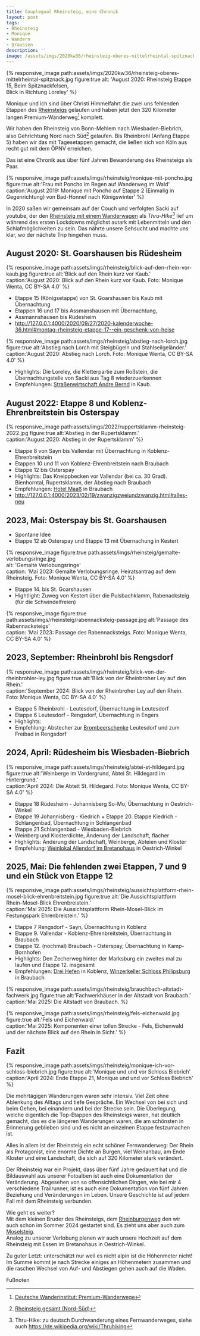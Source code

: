 ```yaml
---
title: Couplegoal Rheinsteig, eine Chronik
layout: post
tags:
- Rheinsteig
- Monique
- Wandern
- Draussen
description: ''
image: /assets/imgs/2020kw36/rheinsteig-oberes-mittelrheintal-spitznack.jpg
---
```

{% responsive_image path:assets/imgs/2020kw36/rheinsteig-oberes-mittelrheintal-spitznack.jpg
figure:true alt: 'August 2020: Rheinsteig Etappe 15, Beim Spitznackfelsen,             
Blick in Richtung Loreley' %}

Monique und ich sind über Christi Himmelfahrt die zwei uns fehlenden Etappen 
des [Rheinsteigs](/thema/rheinsteig/) gelaufen 
und haben jetzt den 320 Kilometer langen Premium-Wanderweg[^premium] komplett.

Wir haben den Rheinsteig von Bonn-Mehlem nach Wiesbaden-Biebrich, 
also Gehrichtung Nord nach Süd[^rns] gelaufen.
Bis Rheinbrohl (Anfang Etappe 5) haben wir das mit Tagesetappen gemacht, 
die ließen sich von Köln aus recht gut mit dem ÖPNV erreichen.

Das ist eine Chronik aus über fünf Jahren Bewanderung des Rheinsteigs als Paar.
<!--break-->

{% responsive_image path:assets/imgs/rheinsteig/monique-mit-poncho.jpg
figure:true alt:'Frau mit Poncho im Regen auf Wanderweg im Wald'
caption:'August 2019: Monique mit Poncho auf Etappe 2 (Einmalig in Gegenrichtung)
von Bad-Honnef nach Königswinter' %} 

In 2020 saßen wir gemeinsam auf der Couch und verfolgten Sacki auf youtube,
der den [Rheinsteig mit einem Wanderwagen](
https://www.youtube.com/watch?v=8epVsOrYHhc&list=PLiy-Kbpy168Ub_lkElGWevb431NbxZCkT)
als *Thru-Hike[^thru]* lief um während des ersten Lockdowns möglichst autark mit Lebenmitteln 
und den Schlafmöglichkeiten zu sein. 
Das nährte unsere Sehsucht und machte uns klar, wo der nächste Trip hingehen muss. 

## August 2020: St. Goarshausen bis Rüdesheim

{% responsive_image path:assets/imgs/rheinsteig/blick-auf-den-rhein-vor-kaub.jpg
figure:true alt:'Blick auf den Rhein kurz vor Kaub.'                
caption:'August 2020: Blick auf den Rhein kurz vor Kaub. 
Foto: Monique Wenta, CC BY-SA 4.0' %}                           


- Etappe 15 (Königsetappe) von St. Goarshausen bis Kaub mit Übernachtung
- Etappen 16 und 17 bis Assmanshausen mit Übernachtung, 
- Assmannshausen bis Rüdesheim
- <http://127.0.0.1:4000/2020/09/27/2020-kalenderwoche-36.html#montag-rheinsteig-etappe-17--ein-geschenk-von-heise>

{% responsive_image path:assets/imgs/rheinsteig/abstieg-nach-lorch.jpg
figure:true alt:'Abstieg nach Lorch mit Steigbügeln und Stahlseilgeländer.'                
caption:'August 2020: Abstieg nach Lorch. Foto: Monique Wenta, CC BY-SA 4.0' %}                           

- Highlights: Die Loreley, die Kletterpartie zum Roßstein,
die Übernachtungstelle von Sacki aus Tag 8 wiederzuerkennen
- Empfehlungen: [Straßenwirtschaft Andre Bernd](https://www.weingut-bernd.com/)
in Kaub.

## August 2022: Etappe 8 und Koblenz-Ehrenbreitstein bis Osterspay

{% responsive_image path:assets/imgs/2022/ruppertsklamm-rheinsteig-2022.jpg
figure:true alt:'Abstieg in der Rupertsklamm.'                
caption:'August 2020: Abstieg in der Rupertsklamm' %}                           

- Etappe 8 von Sayn bis Vallendar mit Übernachtung in Koblenz-Ehrenbreitstein
- Etappen 10 und 11 von Koblenz-Ehrenbreitstein nach Braubach
- Etappe 12 bis Osterspay 
- Highlights: Das Kneippbecken vor Vallendar (bei ca. 30 Grad). Bienhorntal, 
Rupertsklamm, der Abstieg nach Braubach
- Empfehlungen: [Hotel Maaß](https://www.hotelmaass.de/) in Braubach
- <http://127.0.0.1:4000/2023/02/19/zwanzigzweiundzwanzig.html#alles-neu>

## 2023, Mai: Osterspay bis St. Goarshausen

- Spontane Idee
- Etappe 12 ab Osterspay und Etappe 13 mit Übernachung in Kestert 

{% responsive_image figure:true path:assets/imgs/rheinsteig/gemalte-verlobungsringe.jpg                                       
alt: 'Gemalte Verlobungsringe'                                                  
caption: 'Mai 2023: Gemalte Verlobungsringe. Heiratsantrag auf dem Rheinsteig. 
Foto: Monique Wenta, CC BY-SA 4.0' %}

- Etappe 14. bis St. Goarshausen
- Hightlight: Zuweg von Kestert über die Pulsbachklamm, Rabenacksteig (für die Schwindelfreien)

{% responsive_image figure:true path:assets/imgs/rheinsteig/rabennacksteig-passage.jpg
alt:'Passage des Rabennacksteigs'                                                  
caption: 'Mai 2023: Passage des Rabennacksteigs. Foto: Monique Wenta, CC BY-SA 4.0' %}

## 2023, September: Rheinbrohl bis Rengsdorf

{% responsive_image path:assets/imgs/rheinsteig/blick-von-der-rheinbrohler-ley.jpg
figure:true alt:'Blick von der Rheinbroher Ley auf den Rhein.'                
caption:'September 2024: Blick von der Rheinbroher Ley auf den Rhein. 
Foto: Monique Wenta, CC BY-SA 4.0' %}                                           

- Etappe 5 Rheinbrohl - Leutesdorf, Übernachtung in Leutesdorf
- Etappe 6 Leutesdorf - Rengsdorf, Übernachtung in Engers
- Highlights: 
- Empfehlung: Abstecher zur [Brombeerschenke](https://www.brombeerschenke.de/) 
Leutesdorf und zum Freibad in Rengsdorf

## 2024, April: Rüdesheim bis Wiesbaden-Biebrich

{% responsive_image path:assets/imgs/rheinsteig/abtei-st-hildegard.jpg
figure:true alt:'Weinberge im Vordergrund, Abtei St. Hildegard im Hintergrund.'                
caption:'April 2024: Die Abteit St. Hildegard. Foto: Monique Wenta, CC BY-SA 4.0' %}                           

- Etappe 18 Rüdesheim - Johannisberg So-Mo, Übernachtung in Oestrich-Winkel 
- Etappe 19 Johannisberg - Kiedrich  + Etappe 20. Etappe Kiedrich - Schlangenbad, 
Übernachtung in Schlangenbad
- Etappe 21 Schlangenbad - Wiesbaden-Biebrich 
- Weinberg und Klosterdichte, Änderung der Landschaft, flacher
- Highlights: Änderung der Landschaft, Weinberge, Abteien und Kloster
- Empfehlung: [Weinlokal Allendorf im Bretanohaus](
https://allendorf.de/allendorf/brentanohaus/) in Oestrich-Winkel

## 2025, Mai: Die fehlenden zwei Etappen, 7 und 9 und ein Stück von Etappe 12

{% responsive_image 
path:assets/imgs/rheinsteig/aussichtsplattform-rhein-mosel-blick-ehrenbreitstein.jpg
figure:true alt:'Die Aussichtsplattform Rhein-Mosel-Blick Ehrenbreistein.'                
caption:'Mai 2025: Die Aussichtsplattform Rhein-Mosel-Blick im Festungspark Ehrenbreistein.' %}                           

- Etappe 7 Rengsdorf - Sayn, Übernachtung in Koblenz
- Etappe 9. Vallendar - Koblenz-Ehrenbreitstein, Übernachtung in Braubach
- Etappe 12. (nochmal) Braubach - Osterspay, Übernachtung in Kamp-Bornhofen
- Highlights: Den Zecherweg  hinter der Marksburg ein zweites mal zu laufen
und Etappe 12. insgesamt
- Empfehlungen: [Drei Hefen](https://www.dreihefen.de/) in Koblenz, 
[Winzerkeller Schloss Philipsburg](https://winzerkeller-philippsburg.de/) in Braubach

{% responsive_image path:assets/imgs/rheinsteig/brauchbach-altstadt-fachwerk.jpg
figure:true alt:'Fachwerkhäuser in der Altstadt von Braubach.'                
caption:'Mai 2025: Die Altstadt von Braubach. %}                           

{% responsive_image path:assets/imgs/rheinsteig/fels-eichenwald.jpg
figure:true alt:'Fels und Eichenwald.'                
caption:'Mai 2025: Komponenten einer tollen Strecke - 
Fels, Eichenwald und der nächste Blick auf den Rhein in Sicht.' %}                           

## Fazit

{% responsive_image path:assets/imgs/rheinsteig/monique-ich-vor-schloss-biebrich.jpg
figure:true alt:'Monique und und vor Schloss Biebrich'                
caption:'April 2024: Ende Etappe 21, Monique und und vor Schloss Biebrich' %}                           

Die mehrtägigen Wanderungen waren sehr intensiv.
Viel Zeit ohne Ablenkung des Alltags und tiefe Gespräche. 
Ein Wechsel von bei sich und beim Gehen, bei einandern und bei der Strecke sein.
Die Überlegung, welche eigentlich die Top-Etappen des Rheinsteigs waren,
hat deutlich gemacht, das es die längeren Wanderungen waren,
die am schönsten in Erinnerung geblieben sind 
und es nicht an einzelnen Etappe festzumachen ist.

Alles in allem ist der Rheinsteig ein echt schöner Fernwanderweg: 
Der Rhein als Protagonist, eine enorme Dichte an Burgen, 
viel Weinanbau, am Ende Kloster
und eine Landschaft, die sich auf 320 Kilometer stark verändert.

Der Rheinsteig war ein Projekt, dass über fünf Jahre gedauert hat
und die Bildauswahl aus unserer Fotoalben ist auch eine Dokumentation der Veränderung.
Abgesehen von so offensichtlichen Dingen, wie bei mir 4 verschiedene Trailrunner,
ist es auch eine Dokumentation von fünf Jahren Beziehung und Veränderungen im Leben.
Unsere Geschichte ist auf jedem Fall mit dem Rheinsteig verbunden.

Wie geht es weiter?\
Mit dem kleinen Bruder des Rheinsteigs, 
dem [Rheinburgenweg](rheinburgenweg.com/) den wir auch schon im Sommer 2024 gestartet sind.
Es zieht uns aber auch zum  [Moselsteig](https://www.visitmosel.de/wandern/).\
Analog zu unserer Verlobung planen wir auch unsere Hochzeit auf dem Rheinsteig
mit Essen im Bretanohaus in Oestrich-Winkel.

Zu guter Letzt: unterschätzt nur weil es nicht alpin ist die Höhenmeter nicht!
Im Summe kommt je nach Strecke einiges an Höhenmetern zusammen 
und die raschen Wechsel von Auf- und Abstiegen gehen auch auf die Waden.

Fußnoten

[^premium]: [Deutsche Wanderinstitut: Premium-Wanderwege](https://www.wanderinstitut.de/premiumwege/)
[^rns]: [Rheinsteig gesamt (Nord-Süd)](https://www.romantischer-rhein.de/a-rheinsteig-gesamt-nord-sued)
[^thru]: Thru-Hike: zu deutsch Durchwanderung eines Fernwanderweges, siehe auch <https://de.wikipedia.org/wiki/Thruhiking>
